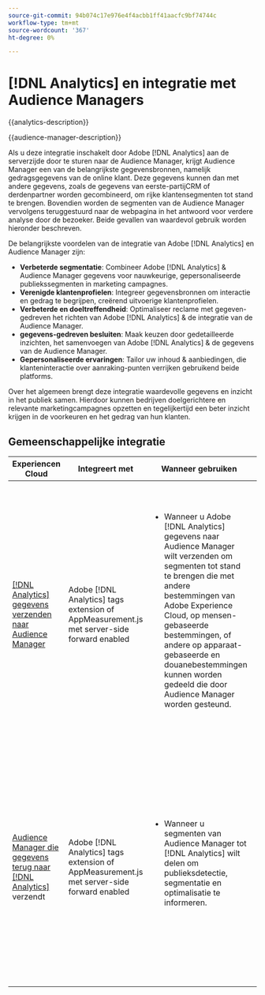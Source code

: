 ```yaml
---
source-git-commit: 94b074c17e976e4f4acbb1ff41aacfc9bf74744c
workflow-type: tm+mt
source-wordcount: '367'
ht-degree: 0%

---
```



# [!DNL Analytics] en integratie met Audience Managers

{{analytics-description}}

{{audience-manager-description}}

Als u deze integratie inschakelt door Adobe [!DNL Analytics] aan de serverzijde door te sturen naar de Audience Manager, krijgt Audience Manager een van de belangrijkste gegevensbronnen, namelijk gedragsgegevens van de online klant. Deze gegevens kunnen dan met andere gegevens, zoals de gegevens van eerste-partijCRM of derdenpartner worden gecombineerd, om rijke klantensegmenten tot stand te brengen. Bovendien worden de segmenten van de Audience Manager vervolgens teruggestuurd naar de webpagina in het antwoord voor verdere analyse door de bezoeker. Beide gevallen van waardevol gebruik worden hieronder beschreven.

De belangrijkste voordelen van de integratie van Adobe [!DNL Analytics] en Audience Manager zijn:

+ **Verbeterde segmentatie**: Combineer Adobe [!DNL Analytics] &amp; Audience Manager gegevens voor nauwkeurige, gepersonaliseerde publiekssegmenten in marketing campagnes.
+ **Verenigde klantenprofielen**: Integreer gegevensbronnen om interactie en gedrag te begrijpen, creërend uitvoerige klantenprofielen.
+ **Verbeterde en doeltreffendheid**: Optimaliseer reclame met gegeven-gedreven het richten van Adobe [!DNL Analytics] &amp; de integratie van de Audience Manager.
+ **gegevens-gedreven besluiten**: Maak keuzen door gedetailleerde inzichten, het samenvoegen van Adobe [!DNL Analytics] &amp; de gegevens van de Audience Manager.
+ **Gepersonaliseerde ervaringen**: Tailor uw inhoud &amp; aanbiedingen, die klanteninteractie over aanraking-punten verrijken gebruikend beide platforms.

Over het algemeen brengt deze integratie waardevolle gegevens en inzicht in het publiek samen. Hierdoor kunnen bedrijven doelgerichtere en relevante marketingcampagnes opzetten en tegelijkertijd een beter inzicht krijgen in de voorkeuren en het gedrag van hun klanten.

## Gemeenschappelijke integratie

<table>
    <thead>
        <tr>
            <th>Experiencen Cloud</th>
            <th>Integreert met</th>
            <th>Wanneer gebruiken</th>
            <th>Vaak voorkomende gebruiksscenario's</th>
        </tr>
    </thead>
    <tbody>
        <tr>
            <td>
                <a href="/docs/analytics-learn/tutorials/integrations/audience-manager/enable-server-side-forwarding-in-adobe-launch.html" target="_blank" rel="noreferrer">[!DNL Analytics] gegevens verzenden naar Audience Manager </a>
            </td>
            <td>Adobe [!DNL Analytics] tags extension of AppMeasurement.js met server-side forward enabled</td>
            <td>
                <ul style="margin-top: 0;">
                    <li>Wanneer u Adobe [!DNL Analytics] gegevens naar Audience Manager wilt verzenden om segmenten tot stand te brengen die met andere bestemmingen van Adobe Experience Cloud, op mensen-gebaseerde bestemmingen, of andere op apparaat-gebaseerde en douanebestemmingen kunnen worden gedeeld die door Audience Manager worden gesteund.</li>
                </ul>
            </td>
            <td>
                <ul style="margin-top: 0;">
                    <li>Segmenten delen op advertentieplatforms die gedragskenmerken bevatten die zijn verzameld in [!DNL Analytics] .</li>
                    <li>Verrijk segmenten met [!DNL Analytics] gegevens om hoogwaardig, dwars-kanaalsegmenten tot stand te brengen om in plaats te gebruiken die richten.</li>
                    <li>Laag in [!DNL Analytics] -gegevens naar segmenten die zijn uitgeschakeld op hashed-id's, zoals e-mail, voor gebruik in sociale-mediaplatforms.</li>
                </ul>
            </td>
        </tr>        
        <tr>
            <td>
                <a href="https://experienceleague.adobe.com/docs/analytics/integration/audience-analytics/mc-audiences-aam.html?lang=nl-NL" target="_blank" rel="noreferrer"> Audience Manager die gegevens terug naar [!DNL Analytics]</a> verzendt
            </td>
            <td>Adobe [!DNL Analytics] tags extension of AppMeasurement.js met server-side forward enabled</td>
            <td>
                <ul style="margin-top: 0;">
                    <li>Wanneer u segmenten van Audience Manager tot [!DNL Analytics] wilt delen om publieksdetectie, segmentatie en optimalisatie te informeren.</li>
                </ul>
            </td>
            <td>
                <ul style="margin-top: 0;">
                    <li>Gebruik Audience Manager-segmenten die demografische gegevens van externe providers in [!DNL Analytics] -rapporten bevatten.</li>
                    <li>Gebruik Audience Manager-segmenten die campagnegegevens van advertentieservers in [!DNL Analytics] -rapporten bevatten.</li>
                    <li>Gebruik Audience Manager-segmenten die niet-gecodeerde CRM-gegevens in [!DNL Analytics] -rapporten bevatten.</li>
                </ul>
            </td>
        </tr>
    </tbody>
</table>
